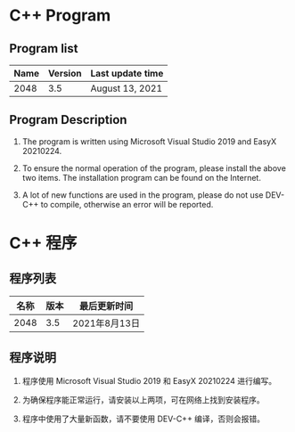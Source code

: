 # C++ Program

## Program list

| Name | Version | Last update time |
| ---- | ------- | ---------------- |
| 2048 | 3.5     | August 13, 2021  |

## Program Description

1. The program is written using Microsoft Visual Studio 2019 and EasyX 20210224.

2. To ensure the normal operation of the program, please install the above two items. The installation program can be found on the Internet.

3. A lot of new functions are used in the program, please do not use DEV-C++ to compile, otherwise an error will be reported.


# C++ 程序

## 程序列表

| 名称 | 版本 | 最后更新时间  |
| ---- | ---- | ------------- |
| 2048 | 3.5  | 2021年8月13日 |

## 程序说明

1. 程序使用 Microsoft Visual Studio 2019 和 EasyX 20210224 进行编写。

2. 为确保程序能正常运行，请安装以上两项，可在网络上找到安装程序。

3. 程序中使用了大量新函数，请不要使用 DEV-C++ 编译，否则会报错。
